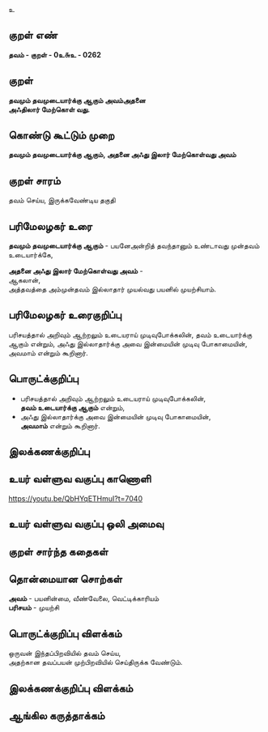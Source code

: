 உ

## குறள் எண் 

**தவம் - குறள் - 0உ௬உ - 0262**  

## குறள் 

**தவமும் தவமுடையார்க்கு ஆகும் அவம்அதனை  
அஃதிலார் மேற்கொள் வது.**

## கொண்டு கூட்டும் முறை

**தவமும் தவமுடையார்க்கு ஆகும், அதனை அஃது இலார் மேற்கொள்வது அவம்**  

## குறள் சாரம் 

 தவம் செய்ய, இருக்கவேண்டிய தகுதி 

## பரிமேலழகர் உரை

**தவமும் தவமுடையார்க்கு ஆகும்** - பயனேஅன்றித் தவந்தானும் உண்டாவது முன்தவம் உடையார்க்கே,  

**அதனை அஃது இலார் மேற்கொள்வது அவம்** -   
ஆகலான்,   
அத்தவத்தை அம்முன்தவம் இல்லாதார் முயல்வது பயனில் முயற்சியாம்.

## பரிமேலழகர் உரைகுறிப்பு   

பரிசயத்தால் அறிவும் ஆற்றலும் உடையராய் முடிவுபோக்கலின், தவம் உடையார்க்கு ஆகும் என்றும், அஃது இல்லாதார்க்கு அவை இன்மையின் முடிவு போகாமையின், அவமாம் என்றும் கூறினார்.  

## பொருட்க்குறிப்பு 

* பரிசயத்தால் அறிவும் ஆற்றலும் உடையராய் முடிவுபோக்கலின்,  
 **தவம் உடையார்க்கு ஆகும்** என்றும்,  
 * அஃது இல்லாதார்க்கு அவை இன்மையின் முடிவு போகாமையின்,  
  **அவமாம்** என்றும் கூறினார்.    
  
## இலக்கணக்குறிப்பு  


## உயர் வள்ளுவ வகுப்பு காணொளி

https://youtu.be/QbHYqETHmuI?t=7040

## உயர் வள்ளுவ வகுப்பு ஒலி அமைவு 

 
## குறள் சார்ந்த கதைகள் 


## தொன்மையான சொற்கள்

**அவம்** - பயனின்மை, வீண்வேலை, வெட்டிக்காரியம்     
**பரிசயம்** - முயற்சி 

## பொருட்க்குறிப்பு விளக்கம்

ஒருவன் இந்தப்பிறவியில் தவம் செய்ய,  
அதற்கான தவப்பயன் முற்பிறவியில் செய்திருக்க வேண்டும்.  

## இலக்கணக்குறிப்பு விளக்கம்


## ஆங்கில கருத்தாக்கம் 


